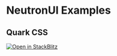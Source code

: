 # NeutronUI Examples

## Quark CSS
[![Open in StackBlitz](https://developer.stackblitz.com/img/open_in_stackblitz.svg)](https://stackblitz.com/github/neutronui/examples/tree/main/quark-css)